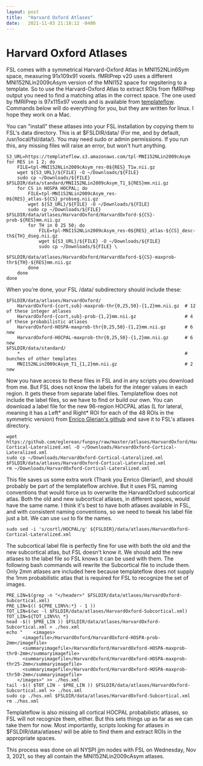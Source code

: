 ```yaml
---
layout: post
title:  "Harvard Oxford Atlases"
date:   2021-11-03 21:18:12 -0400
---
```

# Harvard Oxford Atlases

FSL comes with a symmetrical Harvard-Oxford Atlas in MNI152NLin6Sym space, measuring 91x109x91 voxels.
fMRIPrep v20 uses a different MNI152NLin2009cAsym version of the MNI152 space for regsitering to a template.
So to use the Harvard-Oxford Atlas to extract ROIs from fMRIPrep output you need to find a matching
atlas in the correct space. The one used by fMRIPrep is 97x115x97 voxels and is available
from [templateflow](https://www.templateflow.org/browse). Commands below will do everything for you,
but they are written for linux. I hope they work on a Mac.

You can "install" these atlases into your FSL installation by copying them to FSL's data directory.
This is at $FSLDIR/data/ (For me, and by default, /usr/local/fsl/data/). You may need sudo or admin permissions.
If you run this, any missing files will raise an error, but won't hurt anything.

    S3_URL=https://templateflow.s3.amazonaws.com/tpl-MNI152NLin2009cAsym
    for RES in 1 2; do
        FILE=tpl-MNI152NLin2009cAsym_res-0${RES}_T1w.nii.gz
        wget ${S3_URL}/${FILE} -O ~/Downloads/${FILE}
        sudo cp ~/Downloads/${FILE} $FSLDIR/data/standard/MNI152NLin2009cAsym_T1_${RES}mm.nii.gz
        for CS in HOSPA HOCPAL; do
            FILE=tpl-MNI152NLin2009cAsym_res-0${RES}_atlas-${CS}_probseg.nii.gz
            wget ${S3_URL}/${FILE} -O ~/Downloads/${FILE}
            sudo cp ~/Downloads/${FILE} $FSLDIR/data/atlases/HarvardOxford/HarvardOxford-${CS}-prob-${RES}mm.nii.gz
            for TH in 0 25 50; do
                FILE=tpl-MNI152NLin2009cAsym_res-0${RES}_atlas-${CS}_desc-th${TH}_dseg.nii.gz
                wget ${S3_URL}/${FILE} -O ~/Downloads/${FILE}
                sudo cp ~/Downloads/${FILE} \
                        $FSLDIR/data/atlases/HarvardOxford/HarvardOxford-${CS}-maxprob-thr${TH}-${RES}mm.nii.gz
            done
        done
    done

When you're done, your FSL /data/ subdirectory should include these:

    $FSLDIR/data/atlases/HarvardOxford/
        HarvardOxford-{cort,sub}-maxprob-thr{0,25,50}-{1,2}mm.nii.gz  # 12 of these integer atlases
        HarvardOxford-{cort,sub}-prob-{1,2}mm.nii.gz                  # 4 of these probabilistic atlases
        HarvardOxford-HOSPA-maxprob-thr{0,25,50}-{1,2}mm.nii.gz       # 6 new
        HarvardOxford-HOCPAL-maxprob-thr{0,25,50}-{1,2}mm.nii.gz      # 6 new
    $FSLDIR/data/standard/
        *                                                             # bunches of other templates
        MNI152NLin2009cAsym_T1_{1,2}mm.nii.gz                         # 2 new

Now you have access to these files in FSL and in any scripts you download from me.
But FSL does not know the labels for the integer values in each region. It gets these from separate label files.
Templateflow does not include the label files, so we have to find or build our own.
You can download a label file for the new 96-region HOCPAL atlas (L for lateral, meaning it has a Left* and Right*
ROI for each of the 48 ROIs in the symmetric version) from
[Enrico Glerian's github](https://github.com/eglerean/funpsy/raw/master/atlases/HarvardOxford/HarvardOxford-Cortical-Lateralized.xml)
and save it to FSL's atlases directory. 

    wget https://github.com/eglerean/funpsy/raw/master/atlases/HarvardOxford/HarvardOxford-Cortical-Lateralized.xml -O ~/Downloads/HarvardOxford-Cortical-Lateralized.xml
    sudo cp ~/Downloads/HarvardOxford-Cortical-Lateralized.xml $FSLDIR/data/atlases/HarvardOxford-Cortical-Lateralized.xml
    rm ~/Downloads/HarvardOxford-Cortical-Lateralized.xml

This file saves us some extra work (Thank you Enrico Glerian!), and should probably be part of the templateflow archive.
But it uses FSL naming conventions that would force us to overwrite the HarvardOxford subcortical atlas.
Both the old and new subcortical atlases, in different spaces, would have the same name.
I think it's best to have both atlases available in FSL, and with consistent naming conventions,
so we need to tweak his label file just a bit. We can use `sed` to fix the names.

    sudo sed -i 's/cortl/HOCPAL/g' ${FSLDIR}/data/atlases/HarvardOxford-Cortical-Lateralized.xml

The subcortical label file is perfectly fine for use with both the old and the new subcortical atlas,
but FSL doesn't know it. We should add the new atlases to the label file so FSL knows it can be used with them.
The following bash commands will rewrite the Subcortical file to include them. Only 2mm atlases
are included here because templateflow does not supply the 1mm probabilistic atlas that is required
for FSL to recognize the set of images.

    PRE_LIN=$(grep -n "</header>" $FSLDIR/data/atlases/HarvardOxford-Subcortical.xml)
    PRE_LIN=$(( ${PRE_LIN%%:*} - 1 ))
    TOT_LIN=$(wc -l $FSLDIR/data/atlases/HarvardOxford-Subcortical.xml)
    TOT_LIN=${TOT_LIN%%\ *}
    head -$(( $PRE_LIN )) $FSLDIR/data/atlases/HarvardOxford-Subcortical.xml > ./hos.xml
    echo "    <images>
          <imagefile>/HarvardOxford/HarvardOxford-HOSPA-prob-2mm</imagefile>
          <summaryimagefile>/HarvardOxford/HarvardOxford-HOSPA-maxprob-thr0-2mm</summaryimagefile>
          <summaryimagefile>/HarvardOxford/HarvardOxford-HOSPA-maxprob-thr25-2mm</summaryimagefile>
          <summaryimagefile>/HarvardOxford/HarvardOxford-HOSPA-maxprob-thr50-2mm</summaryimagefile>
        </images>" >> ./hos.xml
    tail -$(( $TOT_LIN - $PRE_LIN )) $FSLDIR/data/atlases/HarvardOxford-Subcortical.xml >> ./hos.xml
    sudo cp ./hos.xml $FSLDIR/data/atlases/HarvardOxford-Subcortical.xml
    rm ./hos.xml

Templateflow is also missing all cortical HOCPAL probabilistic atlases, so FSL will not recognize them, either.
But this sets things up as far as we can take them for now. Most importantly, scripts looking for atlases in
$FSLDIR/data/atlases/ will be able to find them and extract ROIs in the appropriate spaces.

This process was done on all NYSPI jjm nodes with FSL on Wednesday, Nov 3, 2021,
so they all contain the MNI152NLin2009cAsym atlases.
